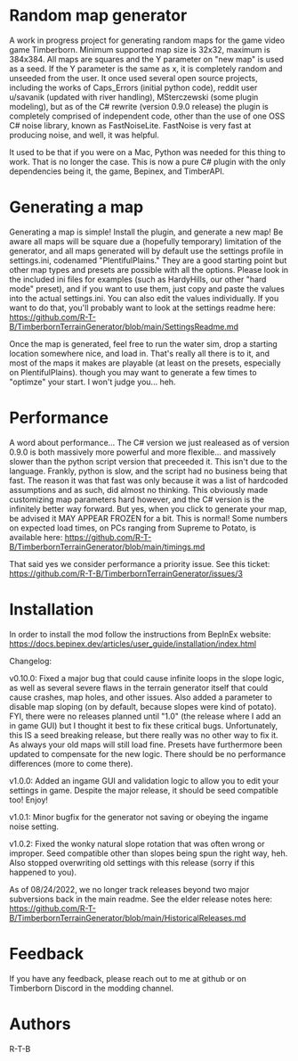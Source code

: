 
# Random map generator

A work in progress project for generating random maps for the game video game Timberborn.  Minimum supported map size is 32x32, maximum is 384x384.  All maps are squares and the Y parameter on "new map" is used as a seed.  If the Y parameter is the same as x, it is completely random and unseeded from the user.
It once used several open source projects, including the works of Caps_Errors (initial python code), reddit user u/savanik (updated with river handling), MSterczewski (some plugin modeling), but as of the C# rewrite (version 0.9.0 release) the plugin is completely comprised of independent code, other than the use of one OSS C# noise library, known as FastNoiseLite.  FastNoise is very fast at producing noise, and well, it was helpful.

It used to be that if you were on a Mac, Python was needed for this thing to work.  That is no longer the case.  This is now a pure C# plugin with the only dependencies being it, the game, Bepinex, and TimberAPI.

# Generating a map
Generating a map is simple!  Install the plugin, and generate a new map!  Be aware all maps will be square due a (hopefully temporary) limitation of the generator, and all maps generated will by default use the settings profile in settings.ini, codenamed "PlentifulPlains."  They are a good starting point but other map types and presets are possible with all the options.  Please look in the included ini files for examples (such as HardyHills, our other "hard mode" preset), and if you want to use them, just copy and paste the values into the actual settings.ini.  You can also edit the values individually.  If you want to do that, you'll probably want to look at the settings readme here: https://github.com/R-T-B/TimberbornTerrainGenerator/blob/main/SettingsReadme.md

Once the map is generated, feel free to run the water sim, drop a starting location somewhere nice, and load in.  That's really all there is to it, and most of the maps it makes are playable (at least on the presets, especially on PlentifulPlains). though you may want to generate a few times to "optimze" your start.  I won't judge you... heh.

# Performance
A word about performance...  The C# version we just realeased as of version 0.9.0 is both massively more powerful and more flexible...  and massively slower than the python script version that preceeded it.  This isn't due to the language.  Frankly, python is slow, and the script had no business being that fast.  The reason it was that fast was only because it was a list of hardcoded assumptions and as such, did almost no thinking.  This obviously made customizing map parameters hard however, and the C# version is the infinitely better way forward.  But yes, when you click to generate your map, be advised it MAY APPEAR FROZEN for a bit.  This is normal!  Some numbers on expected load times, on PCs ranging from Supreme to Potato, is available here: https://github.com/R-T-B/TimberbornTerrainGenerator/blob/main/timings.md

That said yes we consider performance a priority issue.  See this ticket:  https://github.com/R-T-B/TimberbornTerrainGenerator/issues/3

# Installation
In order to install the mod follow the instructions from BepInEx website:
https://docs.bepinex.dev/articles/user_guide/installation/index.html

Changelog:

v0.10.0:  Fixed a major bug that could cause infinite loops in the slope logic, as well as several severe flaws in the terrain generator itself that could cause crashes, map holes, and other issues.  Also added a parameter to disable map sloping (on by default, because slopes were kind of potato).  FYI, there were no releases planned until "1.0" (the release where I add an in game GUI) but I thought it best to fix these critical bugs.  Unfortunately, this IS a seed breaking release, but there really was no other way to fix it.  As always your old maps will still load fine.  Presets have furthermore been updated to compensate for the new logic.  There should be no performance differences (more to come there).

v1.0.0:  Added an ingame GUI and validation logic to allow you to edit your settings in game.  Despite the major release, it should be seed compatible too!  Enjoy!

v1.0.1:  Minor bugfix for the generator not saving or obeying the ingame noise setting.

v1.0.2:  Fixed the wonky natural slope rotation that was often wrong or improper.  Seed compatible other than slopes being spun the right way, heh. Also stopped overwriting old settings with this release (sorry if this happened to you).

As of 08/24/2022, we no longer track releases beyond two major subversions back in the main readme.  See the elder release notes here: https://github.com/R-T-B/TimberbornTerrainGenerator/blob/main/HistoricalReleases.md

# Feedback

If you have any feedback, please reach out to me at github or on Timberborn Discord in the modding channel.

# Authors
R-T-B

  
